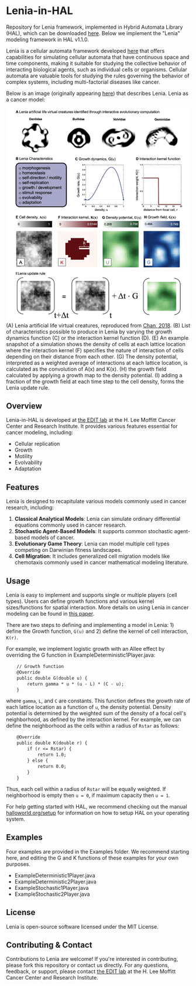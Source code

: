 # Lenia-in-HAL
Repository for Lenia framework, implemented in Hybrid Automata Library (HAL), which can be downloaded [here](https://github.com/mathonco/hal). Below we implement the "Lenia" modeling framework in HAL v1.1.0.

Lenia is a cellular automata framework developed [here](https://chakazul.github.io/lenia.html) that offers capabilities for simulating cellular automata that have continuous space and time components, making it suitable for studying the collective behavior of interacting biological agents, such as individual cells or organisms. Cellular automata are valuable tools for studying the rules governing the behavior of complex systems, including multi-factorial diseases like cancer. 

Below is an image (originally appearing [here](https://www.biorxiv.org/content/10.1101/2024.01.10.575036v2.abstract)) that describes Lenia. Lenia as a cancer model: 

![Figure](figure.png "Figure")
(A) Lenia artificial life virtual creatures, reproduced from [Chan, 2018](https://arxiv.org/abs/1812.05433). (B) List of characteristics possible to produce in Lenia by varying the growth dynamics function (C) or the interaction kernel function (D). (E) An example snapshot of a simulation shows the density of cells at each lattice location where the interaction kernel (F) specifies the nature of interaction of cells depending on their distance from each other. (G) The density potential, interpreted as a weighted average of interactions at each lattice location, is calculated as the convolution of A(x) and K(x). (H) the growth field calculated by applying a growth map to the density potential. (I) adding a fraction of the growth field at each time step to the cell density, forms the Lenia update rule.


## Overview

Lenia-in-HAL is developed at [the EDIT lab](https://labpages.moffitt.org/westj/) at the H. Lee Moffitt Cancer Center and Research Institute. It provides various features essential for cancer modeling, including:

- Cellular replication
- Growth
- Motility
- Evolvability
- Adaptation

## Features

Lenia is designed to recapitulate various models commonly used in cancer research, including:

1. **Classical Analytical Models**: Lenia can simulate ordinary differential equations commonly used in cancer research.
2. **Stochastic Agent-Based Models**: It supports common stochastic agent-based models of cancer.
3. **Evolutionary Game Theory**: Lenia can model multiple cell types competing on Darwinian fitness landscapes.
4. **Cell Migration**: It includes generalized cell migration models like chemotaxis commonly used in cancer mathematical modeling literature.

## Usage

Lenia is easy to implement and supports single or multiple players (cell types). Users can define growth functions and various kernel sizes/functions for spatial interaction. More details on using Lenia in cancer modeling can be found in [this paper](https://www.biorxiv.org/content/10.1101/2024.01.10.575036v2.abstract).

There are two steps to defining and implementing a model in Lenia: 1) define the Growth function, `G(u)` and 2) define the kernel of cell interaction, `K(r)`.

For example, we implement logistic growth with an Allee effect by overriding the G function in ExampleDeterministic1Player.java:

```
    // Growth function
    @Override
    public double G(double u) {
        return gamma * u * (u - L) * (C - u);
    }
```

where `gamma`, `L`, and `C` are constants. This function defines the growth rate of each lattice location as a function of `u`, the density potential. Density potential is determined by the weighted sum of the density of a focal cell's neighborhood, as defined by the interaction kernel. For example, we can define the neighborhood as the cells within a radius of `Rstar` as follows:

```
    @Override
    public double K(double r) {
        if (r <= Rstar) {
            return 1.0;
        } else {
            return 0.0;
        }
    }
```

Thus, each cell within a radius of `Rstar` will be equally weighted. If neighborhood is empty then `u = 0`, if maximum capacity then `u = 1`.

For help getting started with HAL, we recommend checking out the manual [halloworld.org/setup](https://halloworld.org/setup) for information on how to setup HAL on your operating system.

## Examples
Four examples are provided in the Examples folder. We recommend starting here, and editing the G and K functions of these examples for your own purposes.

- ExampleDeterministic1Player.java
- ExampleDeterministic2Player.java
- ExampleStochastic1Player.java
- ExampleStochastic2Player.java


## License

Lenia is open-source software licensed under the MIT License.

## Contributing & Contact

Contributions to Lenia are welcome! If you're interested in contributing, please fork this repository or contact us directly. For any questions, feedback, or support, please contact [the EDIT lab](https://labpages.moffitt.org/westj/) at the H. Lee Moffitt Cancer Center and Research Institute.

